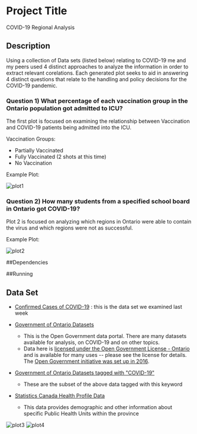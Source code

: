 # Project Title

COVID-19 Regional Analysis

## Description

Using a collection of Data sets (listed below) relating to COVID-19 me and my peers used 4 distinct approaches to analyze the information in order to extract relevant corelations. Each generated plot seeks to aid in answering 4 distinct questions that relate to the handling and policy decisions for the COVID-19 pandemic. 

### Question 1) What percentage of each vaccination group in the Ontario population got admitted to ICU?

The first plot is focused on examining the relationship between Vaccination and COVID-19 patients being admitted into the ICU.

Vaccination Groups: 
* Partially Vaccinated
* Fully Vaccinated (2 shots at this time)
* No Vaccination

Example Plot:

![plot1](https://user-images.githubusercontent.com/108627530/211439214-a534f0bc-b75d-44b5-bece-abe83a529cbe.svg)



### Question 2) How many students from a specified school board in Ontario got COVID-19?

Plot 2 is focused on analyzing which regions in Ontario were able to contain the virus and which regions were not as successful. 

Example Plot:

![plot2](https://user-images.githubusercontent.com/108627530/211439339-209d9819-2a2d-4321-af8a-9d7eb4685065.svg)

##Dependencies

##Running

## Data Set

* [Confirmed Cases of COVID-19](https://data.ontario.ca/dataset/confirmed-positive-cases-of-covid-19-in-ontario) : this is the data set we examined last week

* [Government of Ontario Datasets](https://data.ontario.ca/dataset)
    * This is the Open Government data portal.  There are many datasets available for analysis, on COVID-19 and on other topics.
    * Data here is [licensed under the Open Government License - Ontario](https://www.ontario.ca/page/open-government-licence-ontario) and is available for many uses -- please see the license for details.  The [Open Government initiative was set up in 2016](https://www.ipc.on.ca/wp-content/uploads/2016/09/open-government-key-concepts-and-benefits.pdf).

* [Government of Ontario Datasets tagged with "COVID-19"](https://data.ontario.ca/dataset?keywords_en=COVID-19)
    * These are the subset of the above data tagged with this keyword

* [Statistics Canada Health Profile Data](https://www12.statcan.gc.ca/health-sante/82-228/search-recherche/lst/page.cfm?Lang=E&GeoLevel=PR&GEOCODE=35)
    * This data provides demographic and other information about specific Public Health Units within the province




![plot3](https://user-images.githubusercontent.com/108627530/211439379-76fa8ff6-db1b-48b1-81d8-a71e4c8f926d.svg)
![plot4](https://user-images.githubusercontent.com/108627530/211439090-6fd845c0-13ec-46f4-a62d-d1035ad34da2.svg)
